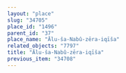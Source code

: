 ```yaml
---
layout: "place"
slug: "34705"
place_id: "1496"
parent_id: "37"
place_name: "Ālu-ša-Nabû-zēra-iqīša"
related_objects: "7797"
title: "Ālu-ša-Nabû-zēra-iqīša"
previous_item: "34708"
---
```

